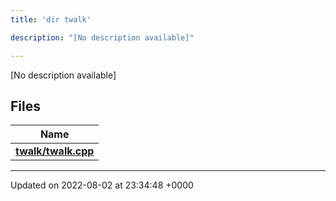 ```yaml
---
title: 'dir twalk'

description: "[No description available]"

---
```







[No description available]

## Files

| Name           |
| -------------- |
| **[twalk/twalk.cpp](/documentation/code/gambit_sphinx/files/twalk_8cpp/#file-twalk.cpp)**  |






-------------------------------

Updated on 2022-08-02 at 23:34:48 +0000

